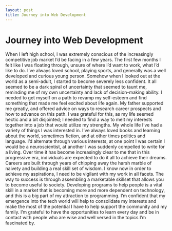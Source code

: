 ```yaml
---
layout: post
title: Journey into Web Development
---
```

# Journey into Web Development
When I left high school, I was extremely conscious of the increasingly competitive job market I’d be facing in a few years. The first few months I felt like I was floating through, unsure of where I’d want to work, what I’d like to do. I’ve always loved school, playing sports, and generally was a well developed and curious young person. Somehow when I looked out at the world as a semi-adult, I started to become severely less confident. It all seemed to be a dark spiral of uncertainty that seemed to taunt me, reminding me of my own uncertainty and lack of decision-making ability. I needed to get myself on a path to revamp my self-esteem and find something that made me feel excited about life again. My father supported me greatly, and offered advice on ways to research career prospects and how to advance on this path. I was grateful for this, as my life seemed hectic and a bit disjointed; I needed to find a way to melt my interests together into a job that would utilize my strengths. My whole life I’ve had a variety of things I was interested in. I’ve always loved books and learning about the world, sometimes fiction, and at other times politics and language. I’d alternate through various interests, at one point I was certain I would be a neuroscientist, at another I was suddenly compelled to write for a living. Over time it has become increasingly clear to me that in this progressive era, individuals are expected to do it all to achieve their dreams. Careers are built through years of chipping away the harsh marble of naivety and building a real skill set of wisdom. I know now in order to achieve my aspirations, I need to be vigilant with my work in all facets. The way to success is through assembling a marketable skillset that allows you to become useful to society. Developing programs to help people is a vital skill in a market that is becoming more and more dependent on technology, and this is a big part of my attraction to programming. I’m confident that my emergence into the tech world will help to consolidate my interests and make the most of the potential I have to help support the community and my family. I’m grateful to have the opportunities to learn every day and be in contact with people who are wise and well versed in the topics I’m fascinated by.
